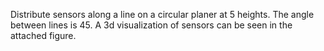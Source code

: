 Distribute sensors along a line on a circular planer at 5 heights. 
The angle between lines is 45. A 3d visualization of sensors can be seen in the attached figure.
